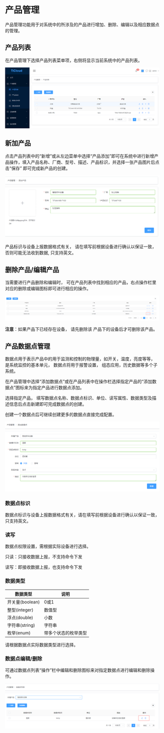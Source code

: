# 产品管理

产品管理功能用于对系统中的所涉及的产品进行增加、删除、编辑以及相应数据点的管理。

## 产品列表

在产品管理下选择产品列表菜单项，右侧将显示当前系统中的产品列表。

![1542690803102](.\img\1542690803102.png)

## 新加产品

点击产品列表中的“新增”或从左边菜单中选择“产品添加”即可在系统中进行新增产品操作，填入产品名称、厂商、型号、描述、产品标识，并选择一张产品图片后点击“保存” 即可完成新产品的创建。 

![1542691078690](.\img\1542691078690.png)

产品标识与设备上报数据格式有关， 请在填写前根据设备进行确认以保证一致，否则可能无法收到数据, 只支持英文。

## 删除产品/编辑产品

当需要进行产品删除和编辑时， 可在产品列表中找到相应的产品，右点操作栏里对应的删除或编辑图标即可进行相应的操作。

![1542691464208](.\img\1542691464208.png)

**注意**：如果产品下已经存在设备， 请先删除该 产品下的设备后才可删除该产品。 

## 产品数据点管理

数据点用于表示产品中的用于监测和控制的物理量，如开关，温度，亮度等等， 是系统监控的基本单元， 数据点将用于报警设置， 组态应用，历史数据等多个子系统。 

在产品管理中选择“添加数据点”或在产品列表中在操作栏选择指定产品的“添加数据点”图标来为指定产品进行数据点添加。 

选择指定产品， 填写数据点名称、数据点标识、单位、读写属性、数据类型及描述信息后点击新建即可完成数据点的创建。 

创建一个数据点后可继续创建更多的数据点直接完成配置。

![1542692048281](.\img\1542692048281.png)

### 数据点标识

数据点标识与设备上报数据格式有关，请在填写前根据设备进行确认以保证一致， 只支持英文。

### 读写

数据点权限设置，需根据实际设备进行选择。

只读：只接收数据上报，不支持命令下发

读写：即接收数据上报，也支持命令下发

### 数据类型
| 数据类型        | 说明                 |
| --------------- | -------------------- |
| 开关量(boolean) | 0或1                 |
| 整型(integer)   | 数值型               |
| 浮点(double)    | 小数                 |
| 字符串(string)  | 字符串               |
| 枚举(enum)      | 带多个状态的枚举类型 |

请根据数据点实际数据类型进行选择。

### 数据点编辑/删除

可通过数据点列表“操作”栏中编辑和删除图标来对指定数据点进行编辑和删除操作。 

![1542693523025](.\img\1542693523025.png)